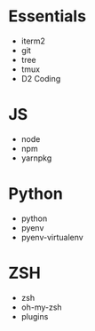 # Essentials
* iterm2
* git
* tree
* tmux
* D2 Coding

# JS
* node
* npm
* yarnpkg

# Python
* python
* pyenv
* pyenv-virtualenv

# ZSH
* zsh
* oh-my-zsh
* plugins
